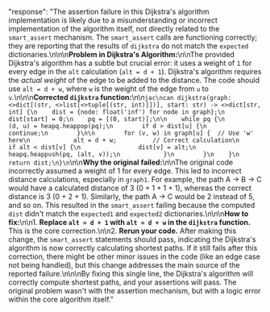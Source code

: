 "response": "The assertion failure in this Dijkstra's algorithm implementation is likely due to a misunderstanding or incorrect implementation of the algorithm itself, not directly related to the `smart_assert` mechanism.  The `smart_assert` calls are functioning correctly; they are reporting that the results of `dijkstra` do not match the `expected` dictionaries.\n\n\n**Problem in Dijkstra's Algorithm:**\n\nThe provided Dijkstra's algorithm has a subtle but crucial error: it uses a weight of `1` for every edge in the `alt` calculation (`alt = d + 1`). Dijkstra's algorithm requires the *actual weight* of the edge to be added to the distance.  The code should use `alt = d + w`, where `w` is the weight of the edge from `u` to `v`.\n\n\n**Corrected `dijkstra` function:**\n\n```jac\ncan dijkstra(graph: <>dict[(str, <>list[<>tuple[(str, int)]])], start: str) -> <>dict[str, int] {\n    dist = {node: float('inf') for node in graph};\n    dist[start] = 0;\n    pq = [(0, start)];\n\n    while pq {\n        (d, u) = heapq.heappop(pq);\n        if d > dist[u] {\n            continue;\n        }\n\n        for (v, w) in graph[u] {  // Use 'w' here\n            alt = d + w;          // Correct calculation\n            if alt < dist[v] {\n                dist[v] = alt;\n                heapq.heappush(pq, (alt, v));\n            }\n        }\n    }\n    return dist;\n}\n```\n\n**Why the original failed:**\n\nThe original code incorrectly assumed a weight of 1 for every edge. This led to incorrect distance calculations, especially in `graph1`.  For example, the path A -> B -> C would have a calculated distance of 3 (0 + 1 + 1 + 1), whereas the correct distance is 3 (0 + 2 + 1).  Similarly, the path A -> C would be 2 instead of 5, and so on.  This resulted in the `smart_assert` failing because the computed `dist` didn't match the `expected1` and `expected2` dictionaries.\n\n\n**How to fix:**\n\n1. **Replace `alt = d + 1` with `alt = d + w` in the `dijkstra` function.** This is the core correction.\n\n2. **Rerun your code.**  After making this change, the `smart_assert` statements should pass, indicating the Dijkstra's algorithm is now correctly calculating shortest paths.  If it still fails after this correction, there might be other minor issues in the code (like an edge case not being handled), but this change addresses the main source of the reported failure.\n\n\nBy fixing this single line, the Dijkstra's algorithm will correctly compute shortest paths, and your assertions will pass.  The original problem wasn't with the assertion mechanism, but with a logic error within the core algorithm itself."

